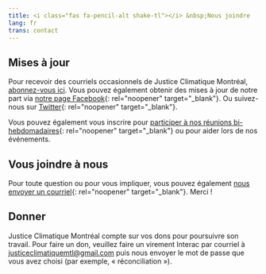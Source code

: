 ```yaml
---
title: <i class="fas fa-pencil-alt shake-tl"></i> &nbsp;Nous joindre
lang: fr
trans: contact
---
```

## Mises à jour
Pour recevoir des courriels occasionnels de Justice Climatique Montréal, [abonnez-vous ici](https://eepurl.com/cyizZD). Vous pouvez également obtenir des mises à jour de notre part via [notre page Facebook](https://www.facebook.com/ClimateJusticeMontreal){: rel="noopener" target="_blank"}. Ou suivez-nous sur [Twitter](https://twitter.com/CJ_Montreal){: rel="noopener" target="_blank"}.

Vous pouvez également vous inscrire pour [participer à nos réunions bi-hebdomadaires](https://docs.google.com/forms/d/e/1FAIpQLSde4u3fvQTF_PWELtxo8WVtBLSQWXlAN2n8DbsFeOBbNX9uIg/viewform){: rel="noopener" target="_blank"} ou pour aider lors de nos événements.

## Vous joindre à nous
Pour toute question ou pour vous impliquer, vous pouvez également [nous envoyer un courriel](mailto:justiceclimatiquemtl@gmail.com){: rel="noopener" target="_blank"}.
Merci !

## Donner <span class="stanchor"><a name="donner"></a></span>
Justice Climatique Montréal compte sur vos dons pour poursuivre son travail. Pour faire un don, veuillez faire un virement Interac par courriel à [justiceclimatiquemtl@gmail.com](mailto:justiceclimatiquemtl@gmail.com) puis nous envoyer le mot de passe que vous avez choisi (par exemple, « réconciliation »).
